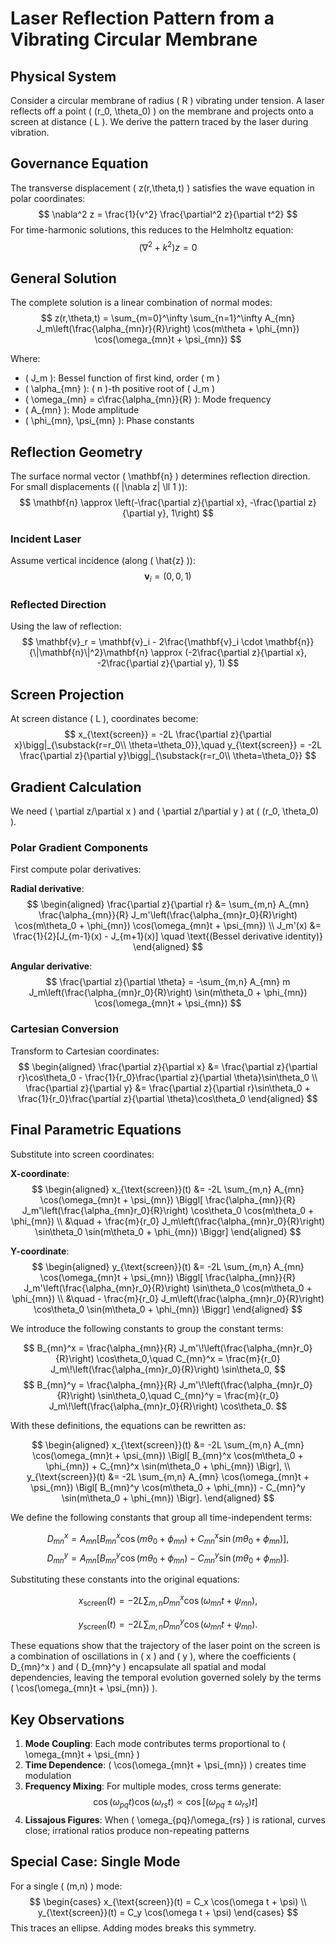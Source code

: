 # Laser Reflection Pattern from a Vibrating Circular Membrane

## Physical System
Consider a circular membrane of radius \( R \) vibrating under tension. A laser reflects off a point \( (r_0, \theta_0) \) on the membrane and projects onto a screen at distance \( L \). We derive the pattern traced by the laser during vibration.

## Governance Equation
The transverse displacement \( z(r,\theta,t) \) satisfies the wave equation in polar coordinates:
$$
\nabla^2 z = \frac{1}{v^2} \frac{\partial^2 z}{\partial t^2}
$$
For time-harmonic solutions, this reduces to the Helmholtz equation:
$$
\left(\nabla^2 + k^2\right) z = 0
$$

## General Solution
The complete solution is a linear combination of normal modes:
$$
z(r,\theta,t) = \sum_{m=0}^\infty \sum_{n=1}^\infty A_{mn} J_m\left(\frac{\alpha_{mn}r}{R}\right) \cos(m\theta + \phi_{mn}) \cos(\omega_{mn}t + \psi_{mn})
$$

Where:
- \( J_m \): Bessel function of first kind, order \( m \)
- \( \alpha_{mn} \): \( n \)-th positive root of \( J_m \)
- \( \omega_{mn} = c\frac{\alpha_{mn}}{R} \): Mode frequency
- \( A_{mn} \): Mode amplitude
- \( \phi_{mn}, \psi_{mn} \): Phase constants

## Reflection Geometry
The surface normal vector \( \mathbf{n} \) determines reflection direction. For small displacements (\( |\nabla z| \ll 1 \)):
$$
\mathbf{n} \approx \left(-\frac{\partial z}{\partial x}, -\frac{\partial z}{\partial y}, 1\right)
$$

### Incident Laser
Assume vertical incidence (along \( \hat{z} \)):
$$
\mathbf{v}_i = (0,0,1)
$$

### Reflected Direction
Using the law of reflection:
$$
\mathbf{v}_r = \mathbf{v}_i - 2\frac{\mathbf{v}_i \cdot \mathbf{n}}{\|\mathbf{n}\|^2}\mathbf{n} \approx (-2\frac{\partial z}{\partial x}, -2\frac{\partial z}{\partial y}, 1)
$$

## Screen Projection
At screen distance \( L \), coordinates become:
$$
x_{\text{screen}} = -2L \frac{\partial z}{\partial x}\bigg|_{\substack{r=r_0\\ \theta=\theta_0}},\quad y_{\text{screen}} = -2L \frac{\partial z}{\partial y}\bigg|_{\substack{r=r_0\\ \theta=\theta_0}}
$$

## Gradient Calculation
We need \( \partial z/\partial x \) and \( \partial z/\partial y \) at \( (r_0, \theta_0) \).

### Polar Gradient Components
First compute polar derivatives:

**Radial derivative**:
$$
\begin{aligned}
\frac{\partial z}{\partial r} &= \sum_{m,n} A_{mn} \frac{\alpha_{mn}}{R} J_m'\left(\frac{\alpha_{mn}r_0}{R}\right) \cos(m\theta_0 + \phi_{mn}) \cos(\omega_{mn}t + \psi_{mn}) \\
J_m'(x) &= \frac{1}{2}[J_{m-1}(x) - J_{m+1}(x)] \quad \text{(Bessel derivative identity)}
\end{aligned}
$$

**Angular derivative**:
$$
\frac{\partial z}{\partial \theta} = -\sum_{m,n} A_{mn} m J_m\left(\frac{\alpha_{mn}r_0}{R}\right) \sin(m\theta_0 + \phi_{mn}) \cos(\omega_{mn}t + \psi_{mn})
$$

### Cartesian Conversion
Transform to Cartesian coordinates:
$$
\begin{aligned}
\frac{\partial z}{\partial x} &= \frac{\partial z}{\partial r}\cos\theta_0 - \frac{1}{r_0}\frac{\partial z}{\partial \theta}\sin\theta_0 \\
\frac{\partial z}{\partial y} &= \frac{\partial z}{\partial r}\sin\theta_0 + \frac{1}{r_0}\frac{\partial z}{\partial \theta}\cos\theta_0
\end{aligned}
$$

## Final Parametric Equations
Substitute into screen coordinates:

**X-coordinate**:
$$
\begin{aligned}
x_{\text{screen}}(t) &= -2L \sum_{m,n} A_{mn} \cos(\omega_{mn}t + \psi_{mn}) \Biggl[ \frac{\alpha_{mn}}{R} J_m'\left(\frac{\alpha_{mn}r_0}{R}\right) \cos\theta_0 \cos(m\theta_0 + \phi_{mn}) \\
&\quad + \frac{m}{r_0} J_m\left(\frac{\alpha_{mn}r_0}{R}\right) \sin\theta_0 \sin(m\theta_0 + \phi_{mn}) \Biggr]
\end{aligned}
$$

**Y-coordinate**:
$$
\begin{aligned}
y_{\text{screen}}(t) &= -2L \sum_{m,n} A_{mn} \cos(\omega_{mn}t + \psi_{mn}) \Biggl[ \frac{\alpha_{mn}}{R} J_m'\left(\frac{\alpha_{mn}r_0}{R}\right) \sin\theta_0 \cos(m\theta_0 + \phi_{mn}) \\
&\quad - \frac{m}{r_0} J_m\left(\frac{\alpha_{mn}r_0}{R}\right) \cos\theta_0 \sin(m\theta_0 + \phi_{mn}) \Biggr]
\end{aligned}
$$

We introduce the following constants to group the constant terms:

$$
B_{mn}^x = \frac{\alpha_{mn}}{R} J_m'\!\left(\frac{\alpha_{mn}r_0}{R}\right) \cos\theta_0,\quad
C_{mn}^x = \frac{m}{r_0} J_m\!\left(\frac{\alpha_{mn}r_0}{R}\right) \sin\theta_0,
$$
$$
B_{mn}^y = \frac{\alpha_{mn}}{R} J_m'\!\left(\frac{\alpha_{mn}r_0}{R}\right) \sin\theta_0,\quad
C_{mn}^y = \frac{m}{r_0} J_m\!\left(\frac{\alpha_{mn}r_0}{R}\right) \cos\theta_0.
$$

With these definitions, the equations can be rewritten as:

$$
\begin{aligned}
x_{\text{screen}}(t) &= -2L \sum_{m,n} A_{mn} \cos(\omega_{mn}t + \psi_{mn}) \Bigl[ B_{mn}^x \cos(m\theta_0 + \phi_{mn}) + C_{mn}^x \sin(m\theta_0 + \phi_{mn}) \Bigr], \\
y_{\text{screen}}(t) &= -2L \sum_{m,n} A_{mn} \cos(\omega_{mn}t + \psi_{mn}) \Bigl[ B_{mn}^y \cos(m\theta_0 + \phi_{mn}) - C_{mn}^y \sin(m\theta_0 + \phi_{mn}) \Bigr].
\end{aligned}
$$

We define the following constants that group all time-independent terms:

$$
D_{mn}^x = A_{mn} \bigl[ B_{mn}^x \cos(m\theta_0 + \phi_{mn}) + C_{mn}^x \sin(m\theta_0 + \phi_{mn}) \bigr],
$$
$$
D_{mn}^y = A_{mn} \bigl[ B_{mn}^y \cos(m\theta_0 + \phi_{mn}) - C_{mn}^y \sin(m\theta_0 + \phi_{mn}) \bigr].
$$

Substituting these constants into the original equations:

$$
x_{\text{screen}}(t) = -2L \sum_{m,n} D_{mn}^x \cos(\omega_{mn}t + \psi_{mn}),
$$

$$
y_{\text{screen}}(t) = -2L \sum_{m,n} D_{mn}^y \cos(\omega_{mn}t + \psi_{mn}).
$$

These equations show that the trajectory of the laser point on the screen is a combination of oscillations in \( x \) and \( y \), where the coefficients \( D_{mn}^x \) and \( D_{mn}^y \) encapsulate all spatial and modal dependencies, leaving the temporal evolution governed solely by the terms \( \cos(\omega_{mn}t + \psi_{mn}) \).

## Key Observations
1. **Mode Coupling**: Each mode contributes terms proportional to \( \omega_{mn}t + \psi_{mn} \)
2. **Time Dependence**: \( \cos(\omega_{mn}t + \psi_{mn}) \) creates time modulation
3. **Frequency Mixing**: For multiple modes, cross terms generate:
   $$
   \cos(\omega_{pq}t)\cos(\omega_{rs}t) \propto \cos[(\omega_{pq} \pm \omega_{rs})t]
   $$
4. **Lissajous Figures**: When \( \omega_{pq}/\omega_{rs} \) is rational, curves close; irrational ratios produce non-repeating patterns

## Special Case: Single Mode
For a single \( (m,n) \) mode:
$$
\begin{cases}
x_{\text{screen}}(t) = C_x \cos(\omega t + \psi) \\
y_{\text{screen}}(t) = C_y \cos(\omega t + \psi)
\end{cases}
$$
This traces an ellipse. Adding modes breaks this symmetry.
